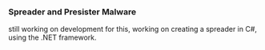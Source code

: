 ### Spreader and Presister Malware


still working on development for this, working on creating a spreader in C#, using the .NET framework.

